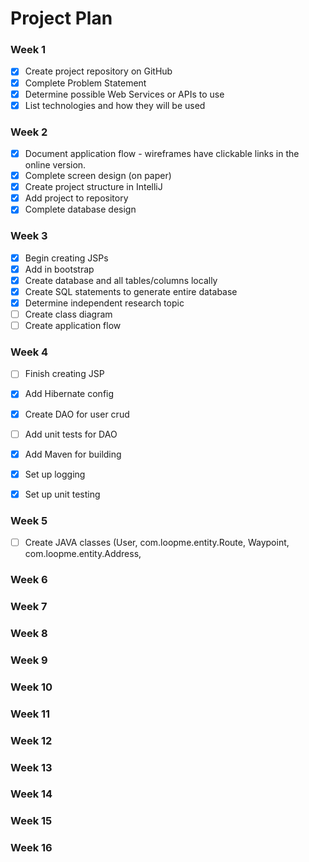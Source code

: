 # Project Plan

### Week 1
- [X] Create project repository on GitHub
- [X] Complete Problem Statement
- [X] Determine possible Web Services or APIs to use
- [X] List technologies and how they will be used

### Week 2
- [X] Document application flow - wireframes have clickable links in the online version.
- [X] Complete screen design (on paper)
- [X] Create project structure in IntelliJ
- [X] Add project to repository
- [X] Complete database design

### Week 3
- [X] Begin creating JSPs
- [X] Add in bootstrap
- [X] Create database and all tables/columns locally
- [X] Create SQL statements to generate entire database
- [X] Determine independent research topic
- [ ] Create class diagram
- [ ] Create application flow

### Week 4
- [ ] Finish creating JSP
- [X] Add Hibernate config
- [X] Create DAO for user crud
- [ ] Add unit tests for DAO
- [X] Add Maven for building
- [X] Set up logging
- [X] Set up unit testing


### Week 5
- [ ] Create JAVA classes (User, com.loopme.entity.Route, Waypoint, com.loopme.entity.Address,


### Week 6


### Week 7


### Week 8


### Week 9


### Week 10


### Week 11


### Week 12


### Week 13


### Week 14


### Week 15


### Week 16

